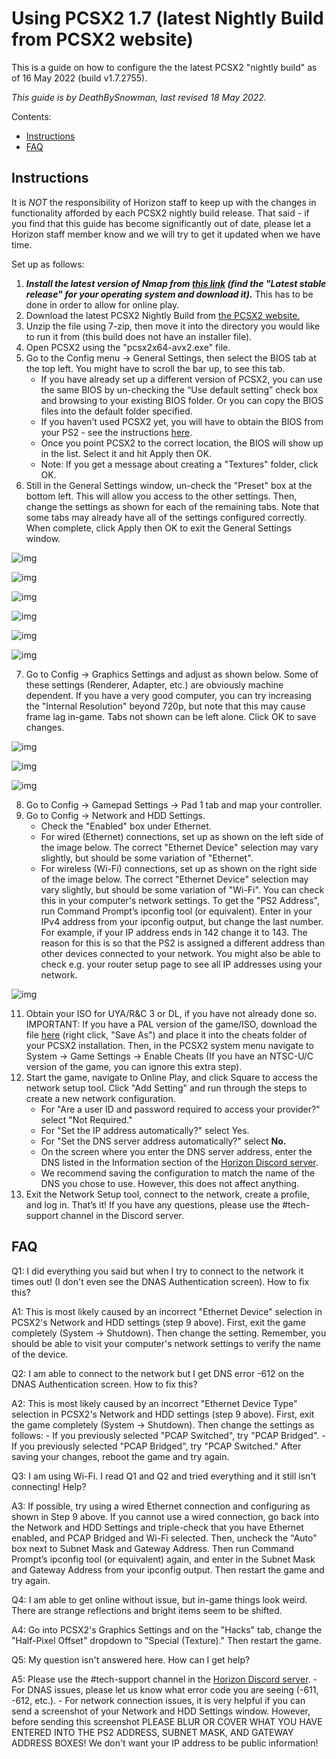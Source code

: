 # Using PCSX2 1.7 (latest Nightly Build from PCSX2 website)

This is a guide on how to configure the the latest PCSX2 "nightly build" as of 16 May 2022 (build v1.7.2755).

*This guide is by DeathBySnowman, last revised 18 May 2022.*

Contents:

- [Instructions](/getting-online/pcsx2/1.7NIGHTLYBUILD.md#instructions)
- [FAQ](/getting-online/pcsx2/1.7NIGHTLYBUILD.md#faq)

## Instructions

It is *NOT* the responsibility of Horizon staff to keep up with the changes in functionality afforded by each PCSX2 nightly build release. That said - if you find that this guide has become significantly out of date, please let a Horizon staff member know and we will try to get it updated when we have time.

Set up as follows:

1. ***Install the latest version of Nmap from [this link](https://nmap.org/download) (find the "Latest stable release" for your operating system and download it).*** This has to be done in order to allow for online play.
2. Download the latest PCSX2 Nightly Build from [the PCSX2 website.](https://pcsx2.net/downloads/#nightly-anchor)
3. Unzip the file using 7-zip, then move it into the directory you would like to run it from (this build does not have an installer file).
4. Open PCSX2 using the "pcsx2x64-avx2.exe" file.
5. Go to the Config menu → General Settings, then select the BIOS tab at the top left. You might have to scroll the bar up, to see this tab.
    - If you have already set up a different version of PCSX2, you can use the same BIOS by un-checking the “Use default setting” check box and browsing to your existing BIOS folder. Or you can copy the BIOS files into the default folder specified.
    - If you haven’t used PCSX2 yet, you will have to obtain the BIOS from your PS2 - see the instructions [here](https://pcsx2.net/guides/basic-setup/#how-to-dump-your-ps2-bios).
    - Once you point PCSX2 to the correct location, the BIOS will show up in the list. Select it and hit Apply then OK.
    - Note: If you get a message about creating a "Textures" folder, click OK.
6. Still in the General Settings window, un-check the "Preset" box at the bottom left. This will allow you access to the other settings. Then, change the settings as shown for each of the remaining tabs. Note that some tabs may already have all of the settings configured correctly. When complete, click Apply then OK to exit the General Settings window.

![img](/assets/pcsx2/ee_settings.png)

![img](/assets/pcsx2/VUs_setting.png)

![img](/assets/pcsx2/gs_only_setting.png)

![img](/assets/pcsx2/gs_setting.png)

![img](/assets/pcsx2/emulation_settings_simple.png)

![img](/assets/pcsx2/game_fixes.png)

7. Go to Config → Graphics Settings and adjust as shown below. Some of these settings (Renderer, Adapter, etc.) are obviously machine dependent. If you have a very good computer, you can try increasing the "Internal Resolution" beyond 720p, but note that this may cause frame lag in-game. Tabs not shown can be left alone. Click OK to save changes.

![img](/assets/pcsx2/graphics-renderer.png)

![img](/assets/pcsx2/graphics-hacks.png)

![img](/assets/pcsx2/graphics-shader.png)

8. Go to Config → Gamepad Settings → Pad 1 tab and map your controller.
9. Go to Config → Network and HDD Settings.
    - Check the "Enabled" box under Ethernet.
    - For wired (Ethernet) connections, set up as shown on the left side of the image below. The correct "Ethernet Device" selection may vary slightly, but should be some variation of "Ethernet".
    - For wireless (Wi-Fi) connections, set up as shown on the right side of the image below. The correct "Ethernet Device" selection may vary slightly, but should be some variation of "Wi-Fi". You can check this in your computer's network settings. To get the "PS2 Address", run Command Prompt’s ipconfig tool (or equivalent). Enter in your IPv4 address from your ipconfig output, but change the last number. For example, if your IP address ends in 142 change it to 143. The reason for this is so that the PS2 is assigned a different address than other devices connected to your network. You might also be able to check e.g. your router setup page to see all IP addresses using your network.

![img](/assets/pcsx2/network-nightly.png)

11. Obtain your ISO for UYA/R&C 3 or DL, if you have not already done so. IMPORTANT: If you have a PAL version of the game/ISO, download the file [here](/assets/cheats/17125698.pnach) (right click, "Save As") and place it into the cheats folder of your PCSX2 installation. Then, in the PCSX2 system menu navigate to System → Game Settings → Enable Cheats (If you have an NTSC-U/C version of the game, you can ignore this extra step).
12. Start the game, navigate to Online Play, and click Square to access the network setup tool. Click "Add Setting" and run through the steps to create a new network configuration.
    - For "Are a user ID and password required to access your provider?" select "Not Required."
    - For "Set the IP address automatically?" select Yes.
    - For "Set the DNS server address automatically?" select **No.** 
    - On the screen where you enter the DNS server address, enter the DNS listed in the Information section of the [Horizon Discord server](https://discord.gg/horizonps).
    - We recommend saving the configuration to match the name of the DNS you chose to use. However, this does not affect anything.
13. Exit the Network Setup tool, connect to the network, create a profile, and log in. That’s it! If you have any questions, please use the #tech-support channel in the Discord server.

## FAQ
Q1: I did everything you said but when I try to connect to the network it times out! (I don't even see the DNAS Authentication screen). How to fix this?

A1: This is most likely caused by an incorrect "Ethernet Device" selection in PCSX2's Network and HDD settings (step 9 above). First, exit the game completely (System → Shutdown). Then change the setting. Remember, you should be able to visit your computer's network settings to verify the name of the device.

Q2: I am able to connect to the network but I get DNS error -612 on the DNAS Authentication screen. How to fix this?

A2: This is most likely caused by an incorrect "Ethernet Device Type" selection in PCSX2's Network and HDD settings (step 9 above). First, exit the game completely (System → Shutdown). Then change the settings as follows:
    - If you previously selected "PCAP Switched", try "PCAP Bridged".
    - If you previously selected "PCAP Bridged", try "PCAP Switched."
    After saving your changes, reboot the game and try again.


Q3: I am using Wi-Fi. I read Q1 and Q2 and tried everything and it still isn't connecting! Help?

A3: If possible, try using a wired Ethernet connection and configuring as shown in Step 9 above. If you cannot use a wired connection, go back into the Network and HDD Settings and triple-check that you have Ethernet enabled, and PCAP Bridged and Wi-Fi selected. Then, uncheck the "Auto" box next to Subnet Mask and Gateway Address. Then run Command Prompt’s ipconfig tool (or equivalent) again, and enter in the Subnet Mask and Gateway Address from your ipconfig output. Then restart the game and try again.

Q4: I am able to get online without issue, but in-game things look weird. There are strange reflections and bright items seem to be shifted.

A4: Go into PCSX2's Graphics Settings and on the "Hacks" tab, change the "Half-Pixel Offset" dropdown to "Special (Texture)." Then restart the game.

Q5: My question isn't answered here. How can I get help?

A5: Please use the #tech-support channel in the [Horizon Discord server](https://discord.gg/horizonps).
    - For DNAS issues, please let us know what error code you are seeing (-611, -612, etc.).
    - For network connection issues, it is very helpful if you can send a screenshot of your Network and HDD Settings window. However, before sending this screenshot PLEASE BLUR OR COVER WHAT YOU HAVE ENTERED INTO THE PS2 ADDRESS, SUBNET MASK, AND GATEWAY ADDRESS BOXES! We don't want your IP address to be public information!
